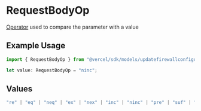 # RequestBodyOp

[Operator](https://vercel.com/docs/security/vercel-waf/rule-configuration#operators) used to compare the parameter with a value

## Example Usage

```typescript
import { RequestBodyOp } from "@vercel/sdk/models/updatefirewallconfigop.js";

let value: RequestBodyOp = "ninc";
```

## Values

```typescript
"re" | "eq" | "neq" | "ex" | "nex" | "inc" | "ninc" | "pre" | "suf" | "sub" | "gt" | "gte" | "lt" | "lte"
```